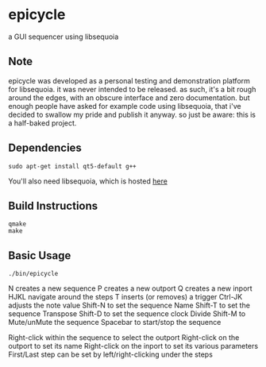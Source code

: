 # epicycle
a GUI sequencer using libsequoia

## Note
epicycle was developed as a personal testing and demonstration platform for
libsequoia. it was never intended to be released. as such, it's a bit rough
around the edges, with an obscure interface and zero documentation. but enough
people have asked for example code using libsequoia, that i've decided to
swallow my pride and publish it anyway. so just be aware: this is a half-baked
project.

## Dependencies
```
sudo apt-get install qt5-default g++
```
You'll also need libsequoia, which is hosted [here](https://github.com/chronopoulos/libsequoia)

## Build Instructions
```
qmake
make
```

## Basic Usage
```
./bin/epicycle
```

N creates a new sequence
P creates a new outport
Q creates a new inport
HJKL navigate around the steps
T inserts (or removes) a trigger
Ctrl-JK adjusts the note value
Shift-N to set the sequence Name
Shift-T to set the sequence Transpose
Shift-D to set the sequence clock Divide
Shift-M to Mute/unMute the sequence
Spacebar to start/stop the sequence

Right-click within the sequence to select the outport
Right-click on the outport to set its name
Right-click on the inport to set its various parameters
First/Last step can be set by left/right-clicking under the steps
